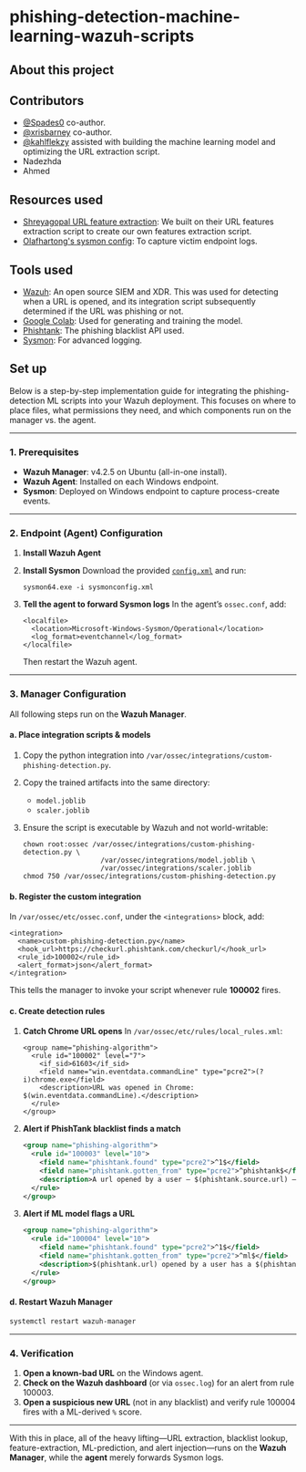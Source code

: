 # phishing-detection-machine-learning-wazuh-scripts

## About this project

## Contributors
- [@Spades0](https://github.com/Spades0) co-author.
- [@xrisbarney](https://github.com/xrisbarney) co-author.
- [@kahlflekzy](https://github.com/kahlflekzy) assisted with building the machine learning model and optimizing the URL extraction script.
- Nadezhda
- Ahmed

## Resources used
- [Shreyagopal URL feature extraction](https://github.com/shreyagopal/Phishing-Website-Detection-by-Machine-Learning-Techniques/blob/master/URL%20Feature%20Extraction.ipynb): We built on their URL features extraction script to create our own features extraction script.
- [Olafhartong's sysmon config](https://github.com/olafhartong/sysmon-modular/blob/master/sysmonconfig.xml): To capture victim endpoint logs.

## Tools used
- [Wazuh](https://github.com/wazuh/wazuh): An open source SIEM and XDR. This was used for detecting when a URL is opened, and its integration script subsequently determined if the URL was phishing or not.
- [Google Colab](https://colab.research.google.com/): Used for generating and training the model.
- [Phishtank](https://phishtank.org/): The phishing blacklist API used.
- [Sysmon](https://docs.microsoft.com/en-us/sysinternals/downloads/sysmon): For advanced logging.



## Set up
Below is a step-by-step implementation guide for integrating the phishing-detection ML scripts into your Wazuh deployment. This focuses on where to place files, what permissions they need, and which components run on the manager vs. the agent.

---

### 1. Prerequisites

* **Wazuh Manager**: v4.2.5 on Ubuntu (all-in-one install).
* **Wazuh Agent**: Installed on each Windows endpoint.
* **Sysmon**: Deployed on Windows endpoint to capture process-create events.

---

### 2. Endpoint (Agent) Configuration

1. **Install Wazuh Agent**
2. **Install Sysmon**
   Download the provided [`config.xml`](https://wazuh.com/resources/blog/emulation-of-attack-techniques-and-detection-with-wazuh/sysmonconfig.xml) and run:

   ```
   sysmon64.exe -i sysmonconfig.xml
   ```
3. **Tell the agent to forward Sysmon logs**
   In the agent’s `ossec.conf`, add:

   ```
   <localfile>
     <location>Microsoft-Windows-Sysmon/Operational</location>
     <log_format>eventchannel</log_format>
   </localfile>
   ```

   Then restart the Wazuh agent.

---

### 3. Manager Configuration

All following steps run on the **Wazuh Manager**.

#### a. Place integration scripts & models

1. Copy the python integration into `/var/ossec/integrations/custom-phishing-detection.py`.
2. Copy the trained artifacts into the same directory:

   * `model.joblib`
   * `scaler.joblib`
3. Ensure the script is executable by Wazuh and not world-writable:

   ```
   chown root:ossec /var/ossec/integrations/custom-phishing-detection.py \
                      /var/ossec/integrations/model.joblib \
                      /var/ossec/integrations/scaler.joblib
   chmod 750 /var/ossec/integrations/custom-phishing-detection.py
   ```



#### b. Register the custom integration

In `/var/ossec/etc/ossec.conf`, under the `<integrations>` block, add:

```
<integration>
  <name>custom-phishing-detection.py</name>
  <hook_url>https://checkurl.phishtank.com/checkurl/</hook_url>
  <rule_id>100002</rule_id>
  <alert_format>json</alert_format>
</integration>
```

This tells the manager to invoke your script whenever rule **100002** fires.

#### c. Create detection rules

1. **Catch Chrome URL opens**
   In `/var/ossec/etc/rules/local_rules.xml`:

   ```
   <group name="phishing-algorithm">
     <rule id="100002" level="7">
       <if_sid>61603</if_sid>
       <field name="win.eventdata.commandLine" type="pcre2">(?i)chrome.exe</field>
       <description>URL was opened in Chrome: $(win.eventdata.commandLine).</description>
     </rule>
   </group>
   ```



2. **Alert if PhishTank blacklist finds a match**

   ```xml
   <group name="phishing-algorithm">
     <rule id="100003" level="10">
       <field name="phishtank.found" type="pcre2">^1$</field>
       <field name="phishtank.gotten_from" type="pcre2">^phishtank$</field>
       <description>A url opened by a user – $(phishtank.source.url) – was detected as phishing by PhishTank.</description>
     </rule>
   </group>
   ```



3. **Alert if ML model flags a URL**

   ```xml
   <group name="phishing-algorithm">
     <rule id="100004" level="10">
       <field name="phishtank.found" type="pcre2">^1$</field>
       <field name="phishtank.gotten_from" type="pcre2">^ml$</field>
       <description>$(phishtank.url) opened by a user has a $(phishtank.phish_percentage)% chance of being phishing.</description>
     </rule>
   </group>
   ```



#### d. Restart Wazuh Manager

```bash
systemctl restart wazuh-manager
```

---

### 4. Verification

1. **Open a known-bad URL** on the Windows agent.
2. **Check on the Wazuh dashboard** (or via `ossec.log`) for an alert from rule 100003.
3. **Open a suspicious new URL** (not in any blacklist) and verify rule 100004 fires with a ML-derived `%` score.

---

With this in place, all of the heavy lifting—URL extraction, blacklist lookup, feature-extraction, ML-prediction, and alert injection—runs on the **Wazuh Manager**, while the **agent** merely forwards Sysmon logs.

